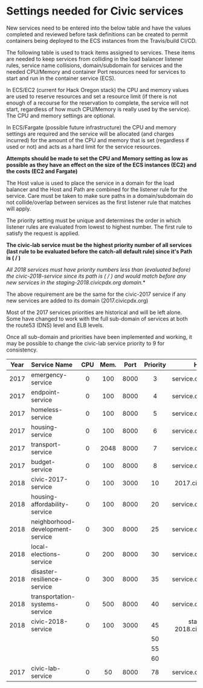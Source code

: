 #     **Settings needed for Civic services**

New services need to be entered into the below table and have the values completed and reviewed before task definitions can be created to permit containers being deployed to the ECS instances from the Travis/build CI/CD.

The following table is used to track items assigned to services. These items are needed to keep services from colliding in the load balancer listener rules, service name collisions, domain/subdomain for services and the needed CPU/Memory and container Port resources need for services to start and run in the container service (ECS).

In ECS/EC2 (current for Hack Oregon stack) the CPU and memory values are used to reserve resources and set a resource limit (if there is not enough of a recourse for the reservation to complete, the service will not start, regardless of how much CPU/Memory is really used by the service). The CPU and memory settings are optional.

In ECS/Fargate (possible future infrastructure) the CPU and memory settings are required and the service will be allocated (and charges incurred) for the amount of the CPU and memory that is set (regardless if used or not) and acts as a hard limit for the service resources.

**Attempts should be made to set the CPU and Memory setting as low as possible as they have an effect on the size of the ECS instances (EC2) and the costs (EC2 and Fargate)**

The Host value is used to place the service in a domain for the load balancer and the Host and Path are combined for the listener rule for the service. Care must be taken to make sure paths in a domain/subdomain do not collide/overlap between services as the first listener rule that matches will apply.

The priority setting must be unique and determines the order in which listener rules are evaluated from lowest to highest number. The first rule to satisfy the request is applied.

**The civic-lab service must be the highest priority number of all services (last rule to be evaluated before the catch-all default rule) since it's Path is ( / )**

**All 2018 services must have priority numbers less than (evaluated before) the civic-2018-service since its path is ( /* ) and would match before any new services in the staging-2018.civicpdx.org domain.**

The above requirement are be the same for the civic-2017 service if any new services are added to its domain (2017.civicpdx.org)

Most of the 2017 services priorities are historical and will be left alone. Some have changed to work with the full sub-domain of services at both the route53 (DNS) level and ELB levels.

Once all sub-domain and priorities have been implemented and working, it may be possible to change the civic-lab service priority to 9 for consistency.

| Year | Service Name                     | CPU  |  Mem.  |  Port   | Priority |           Host            | Path                       |
| :--: | :------------------------------- | :--: | :----: | :-----: | :------: | :-----------------------: | :------------------------- |
| 2017 | emergency-service                |  0   |  100   |  8000   |    3     |   service.civicpdx.org    | /emergency*                |
| 2017 | endpoint-service                 |  0   |  100   |  8000   |    4     |   service.civicpdx.org    | /endpoint*                 |
| 2017 | homeless-service                 |  0   |  100   |  8000   |    5     |   service.civicpdx.org    | /homeless*                 |
| 2017 | housing-service                  |  0   |  100   |  8000   |    6     |   service.civicpdx.org    | /housing*                  |
| 2017 | transport-service                |  0   | 2048   |  8000   |    7     |   service.civicpdx.org    | /transport*                |
| 2017 | budget-service                   |  0   |  100   |  8000   |    8     |   service.civicpdx.org    | /budget*                   |
| 2018 | civic-2017-service               |  0   |  100   |  3000   |    10    |     2017.civicpdx.org     | /*                         |
| 2018 | housing-affordability-service    |  0   |  100   |  8000   |    20    |   service.civicpdx.org    | /housing-affordability*    |
| 2018 | neighborhood-development-service |  0   |  300   |  8000   |    25    |   service.civicpdx.org    | /neighborhood-development* |
| 2018 | local-elections-service          |  0   |  200   |  8000   |    30    |   service.civicpdx.org    | /local-elections*          |
| 2018 | disaster-resilience-service      |  0   |  300   |  8000   |    35    |   service.civicpdx.org    | /disaster-resilience*      |
| 2018 | transportation-systems-service   |  0   |  500   |  8000   |    40    |   service.civicpdx.org    | /transportation-systems*   |
| 2018 | civic-2018-service               |  0   |  100   |  3000   |    45    | staging-2018.civicpdx.org | /*                         |
|      |                                  |      |        |         |    50    |                           |                            |
|      |                                  |      |        |         |    55    |                           |                            |
|      |                                  |      |        |         |    60    |                           |                            |
| 2017 | civic-lab-service                |  0   |   50   |  8000   |    78    |   service.civicpdx.org    | /                          |



